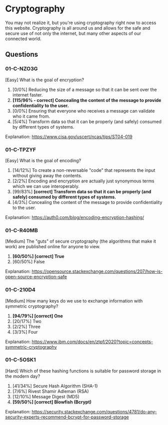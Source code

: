 # Cryptography
You may not realize it, but you're using cryptography right now to access this website. Cryptography is all around us and allows for the safe and secure use of not only the internet, but many other aspects of our connected world.


## Questions
### 01-C-NZO3G
[Easy] What is the goal of encryption?
1. [0/0%] Reducing the size of a message so that it can be sent over the internet faster.
2. **[115/96% - correct] Concealing the content of the message to provide confidentiality to the user.**
3. [0/0%] Ensuring that everyone who receives a message can validate who it came from.
4. [5/4%] Transform data so that it can be properly (and safely) consumed by different types of systems.

Explanation: https://www.cisa.gov/uscert/ncas/tips/ST04-019


### 01-C-TPZYF
[Easy] What is the goal of encoding?
1. [14/12%] To create a non-reversable "code" that represents the input without giving away the contents.
2. [2/2%] Encoding and encryption are actually just synonymous terms which we can use interoperably.
3. [99/83%] **[correct] Transform data so that it can be properly (and safely) consumed by different types of systems.**
4. [4/3%] Concealing the content of the message to provide confidentiality to the user.

Explanation: https://auth0.com/blog/encoding-encryption-hashing/


### 01-C-R40MB
[Medium] The "guts" of secure cryptography (the algorithms that make it work) are published online for anyone to view.
1. **[60/50%] [correct] True**
2. [60/50%] False

Explanation: https://opensource.stackexchange.com/questions/207/how-is-open-source-encryption-safe


### 01-C-210D4
[Medium] How many keys do we use to exchange information with symmetric cryptography?
1. **[94/79%] [correct] One**
2. [20/17%] Two
3. [2/2%] Three
4. [3/3%] Four

Explanation: https://www.ibm.com/docs/en/ztpf/2020?topic=concepts-symmetric-cryptography


### 01-C-5OSK1
[Hard] Which of these hashing functions is suitable for password storage in the modern day?
1. [41/34%] Secure Hash Algorithm (SHA-1)
2. [7/6%] Rivest Shamir Adleman (RSA)
3. [12/10%] Message Digest (MD5)
4. **[59/50%] [correct] Blowfish (Bcrypt)**

Explanation: https://security.stackexchange.com/questions/4781/do-any-security-experts-recommend-bcrypt-for-password-storage
